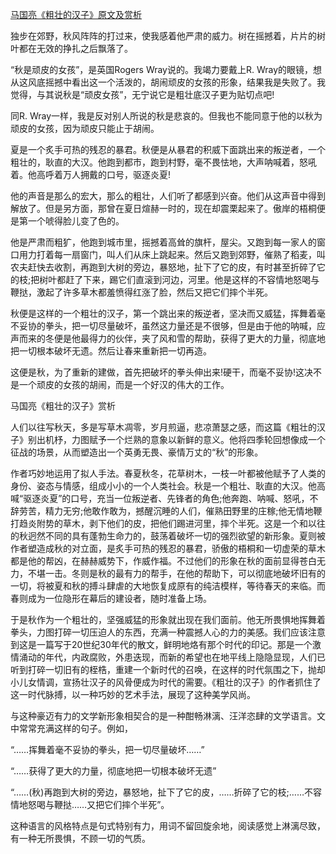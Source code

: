 [马国亮《粗壮的汉子》原文及赏析](https://www.vrrw.net/wx/8858.html)

独步在郊野，秋风阵阵的打过来，使我感着他严肃的威力。树在摇撼着，片片的树叶都在无效的挣扎之后飘落了。

“秋是顽皮的女孩”，是英国Rogers Wray说的。我竭力要戴上R. Wray的眼镜，想从这风底摇撼中看出这一个活泼的，胡闹顽皮的女孩的形象，结果我是失败了。我觉得，与其说秋是“顽皮女孩”，无宁说它是粗壮底汉子更为贴切点吧!

同R. Wray一样，我是反对别人所说的秋是悲哀的。但我也不能同意于他的以秋为顽皮的女孩，因为顽皮只能止于胡闹。



夏是一个炙手可热的残忍的暴君。秋便是从暴君的积威下面跳出来的叛逆者，一个粗壮的，耿直的大汉。他跑到都市，跑到村野，毫不畏怯地，大声呐喊着，怒吼着。他高呼着万人拥戴的口号，驱逐炎夏!

他的声音是那么的宏大，那么的粗壮，人们听了都感到兴奋。他们从这声音中得到解放了。但是另方面，那曾在夏日煊赫一时的，现在却震栗起来了。傲岸的梧桐便是第一个唬得脸儿变了色的。

他是严肃而粗犷，他跑到城市里，摇撼着高耸的旗杆，屋尖。又跑到每一家人的窗口用力打着每一扇窗门，叫人们从床上跳起来。然后又跑到郊野，催熟了稻麦，叫农夫赶快去收割，再跑到大树的旁边，暴怒地，扯下了它的皮，有时甚至折碎了它的枝;把树叶都赶了下来，踢它们直滚到河边，河里。他是这样的不容情地怒喝与鞭挞，激起了许多草木都羞愤得红涨了脸，然后又把它们摔个半死。

秋便是这样的一个粗壮的汉子，第一个跳出来的叛逆者，坚决而又威猛，挥舞着毫不妥协的拳头，把一切尽量破坏，虽然这力量还是不很够，但是由于他的呐喊，应声而来的冬便是他最得力的伙伴，夹了风和雪的帮助，获得了更大的力量，彻底地把一切根本破坏无遗。然后让春来重新把一切再造。

这便是秋，为了重新的建做，首先把破坏的拳头伸出来!硬干，而毫不妥协!这决不是一个顽皮的女孩的胡闹，而是一个好汉的伟大的工作。

马国亮《粗壮的汉子》赏析

人们以往写秋天，多是写草木凋零，岁月煎逼，悲凉萧瑟之感，而这篇《粗壮的汉子》别出机杼，力图赋予一个烂熟的意象以新鲜的意义。他将四季轮回想像成一个征战的场景，从而塑造出一个英勇无畏、豪情万丈的“秋”的形象。

作者巧妙地运用了拟人手法。春夏秋冬，花草树木，一枝一叶都被他赋予了人类的身份、姿态与情感，组成小小的一个人类社会。秋是一个粗壮、耿直的大汉。他高喊“驱逐炎夏”的口号，充当一位叛逆者、先锋者的角色;他奔跑、呐喊、怒吼，不辞劳苦，精力无穷;他敢作敢为，撼醒沉睡的人们，催熟田野里的庄稼;他无情地鞭打趋炎附势的草木，剥下他们的皮，把他们踢进河里，摔个半死。这是一个和以往的秋迥然不同的具有蓬勃生命力的，鼓荡着破坏一切的强烈欲望的新形象。夏则被作者塑造成秋的对立面，是炙手可热的残忍的暴君，骄傲的梧桐和一切虚荣的草木都是他的帮凶，在赫赫威势下，作威作福。不过他们的形象在秋的面前显得苍白无力，不堪一击。冬则是秋的最有力的帮手，在他的帮助下，可以彻底地破坏旧有的一切，将被夏和秋的搏斗肆虐的大地恢复成原有的纯洁模样，等待春天的来临。而春则成为一位隐形在幕后的建设者，随时准备上场。

于是秋作为一个粗壮的，坚强威猛的形象就出现在我们面前。他无所畏惧地挥舞着拳头，力图打碎一切压迫人的东西，充满一种震撼人心的力的美感。我们应该注意到这是一篇写于20世纪30年代的散文，鲜明地烙有那个时代的印记。那是一个激情涌动的年代，内政腐败，外患迭现，而新的希望也在地平线上隐隐显现，人们已听到打碎一切旧有的桎梏，重建一个新时代的召唤，在这样的时代氛围之下，抛却小儿女情调，宣扬壮汉子的风骨便成为时代的需要。《粗壮的汉子》的作者抓住了这一时代脉搏，以一种巧妙的艺术手法，展现了这种美学风尚。

与这种豪迈有力的文学新形象相契合的是一种酣畅淋漓、汪洋恣肆的文学语言。文中常常充满这样的句子。例如，

“……挥舞着毫不妥协的拳头，把一切尽量破坏……”

“……获得了更大的力量，彻底地把一切根本破坏无遗”

“……(秋)再跑到大树的旁边，暴怒地，扯下了它的皮，……折碎了它的枝;……不容情地怒喝与鞭挞……又把它们摔个半死”。

这种语言的风格特点是句式特别有力，用词不留回旋余地，阅读感觉上淋漓尽致，有一种无所畏惧，不顾一切的气质。

